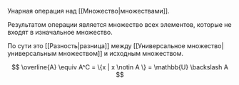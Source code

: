 Унарная операция над [[Множество|множествами]].

Результатом операции является множество всех элементов, которые не входят в изначальное множество.

По сути это [[Разность|разница]] между [[Универсальное множество|универсальным множеством]] и исходным множеством.

$$
\overline{A} \equiv A^C = \{x | x \notin A \} = \mathbb{U} \backslash A
$$
